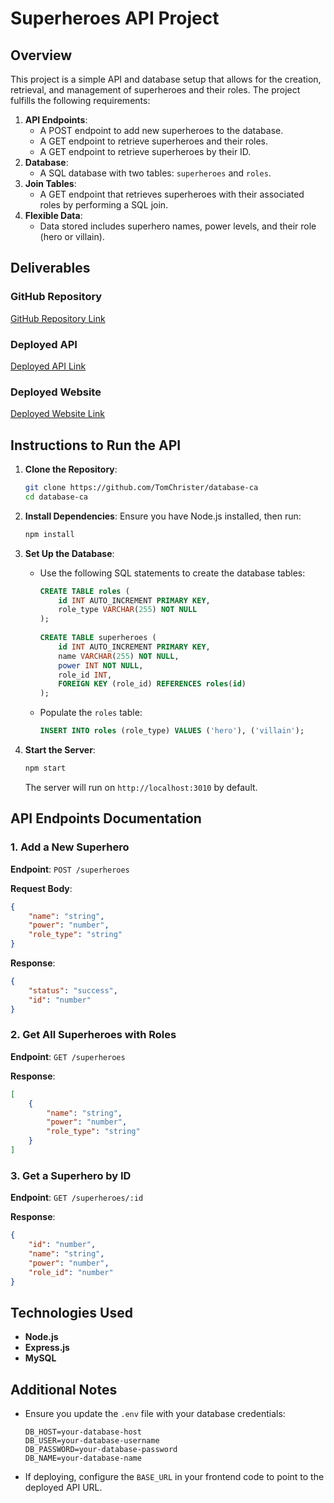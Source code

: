 # Superheroes API Project

## Overview
This project is a simple API and database setup that allows for the creation, retrieval, and management of superheroes and their roles. The project fulfills the following requirements:

1. **API Endpoints**:
    - A POST endpoint to add new superheroes to the database.
    - A GET endpoint to retrieve superheroes and their roles.
    - A GET endpoint to retrieve superheroes by their ID.
2. **Database**:
    - A SQL database with two tables: `superheroes` and `roles`.
3. **Join Tables**:
    - A GET endpoint that retrieves superheroes with their associated roles by performing a SQL join.
4. **Flexible Data**:
    - Data stored includes superhero names, power levels, and their role (hero or villain).

## Deliverables

### GitHub Repository
[GitHub Repository Link](https://github.com/TomChrister/database-ca)

### Deployed API
[Deployed API Link](https://database-ca.onrender.com/)

### Deployed Website
[Deployed Website Link](https://api-database-five.vercel.app/)

## Instructions to Run the API

1. **Clone the Repository**:
   ```bash
   git clone https://github.com/TomChrister/database-ca
   cd database-ca
   ```

2. **Install Dependencies**:
   Ensure you have Node.js installed, then run:
   ```bash
   npm install
   ```

3. **Set Up the Database**:
    - Use the following SQL statements to create the database tables:
      ```sql
      CREATE TABLE roles (
          id INT AUTO_INCREMENT PRIMARY KEY,
          role_type VARCHAR(255) NOT NULL
      );
 
      CREATE TABLE superheroes (
          id INT AUTO_INCREMENT PRIMARY KEY,
          name VARCHAR(255) NOT NULL,
          power INT NOT NULL,
          role_id INT,
          FOREIGN KEY (role_id) REFERENCES roles(id)
      );
      ```
    - Populate the `roles` table:
      ```sql
      INSERT INTO roles (role_type) VALUES ('hero'), ('villain');
      ```

4. **Start the Server**:
   ```bash
   npm start
   ```
   The server will run on `http://localhost:3010` by default.

## API Endpoints Documentation

### 1. Add a New Superhero
**Endpoint**: `POST /superheroes`

**Request Body**:
```json
{
    "name": "string",
    "power": "number",
    "role_type": "string"
}
```

**Response**:
```json
{
    "status": "success",
    "id": "number"
}
```

### 2. Get All Superheroes with Roles
**Endpoint**: `GET /superheroes`

**Response**:
```json
[
    {
        "name": "string",
        "power": "number",
        "role_type": "string"
    }
]
```

### 3. Get a Superhero by ID
**Endpoint**: `GET /superheroes/:id`

**Response**:
```json
{
    "id": "number",
    "name": "string",
    "power": "number",
    "role_id": "number"
}
```

## Technologies Used
- **Node.js**
- **Express.js**
- **MySQL**

## Additional Notes
- Ensure you update the `.env` file with your database credentials:
  ```
  DB_HOST=your-database-host
  DB_USER=your-database-username
  DB_PASSWORD=your-database-password
  DB_NAME=your-database-name
  ```
- If deploying, configure the `BASE_URL` in your frontend code to point to the deployed API URL.
